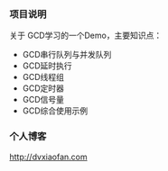 ### 项目说明
 关于 GCD学习的一个Demo，主要知识点：
 
- GCD串行队列与并发队列
 - GCD延时执行
 - GCD线程组  
 - GCD定时器
 - GCD信号量
 - GCD综合使用示例

### 个人博客
http://dvxiaofan.com
